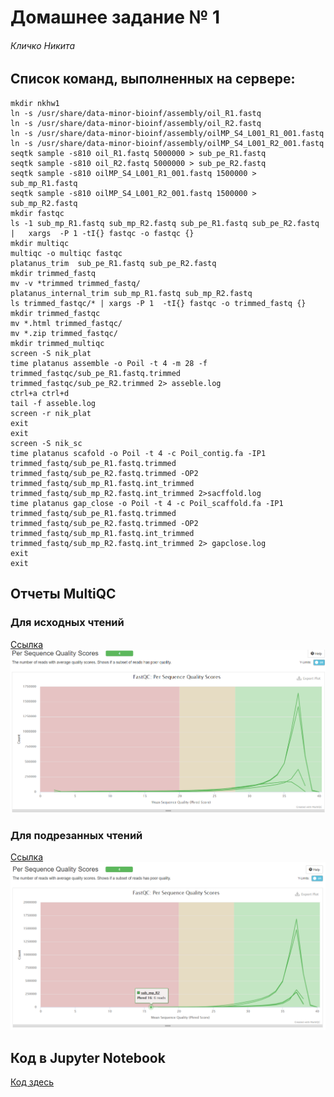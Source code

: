 # Домашнее задание № 1

###### Кличко Никита

## Список команд, выполненных на сервере:
```
mkdir nkhw1
ln -s /usr/share/data-minor-bioinf/assembly/oil_R1.fastq
ln -s /usr/share/data-minor-bioinf/assembly/oil_R2.fastq
ln -s /usr/share/data-minor-bioinf/assembly/oilMP_S4_L001_R1_001.fastq
ln -s /usr/share/data-minor-bioinf/assembly/oilMP_S4_L001_R2_001.fastq
seqtk sample -s810 oil_R1.fastq 5000000 > sub_pe_R1.fastq
seqtk sample -s810 oil_R2.fastq 5000000 > sub_pe_R2.fastq
seqtk sample -s810 oilMP_S4_L001_R1_001.fastq 1500000 > sub_mp_R1.fastq
seqtk sample -s810 oilMP_S4_L001_R2_001.fastq 1500000 > sub_mp_R2.fastq
mkdir fastqc 
ls -1 sub_mp_R1.fastq sub_mp_R2.fastq sub_pe_R1.fastq sub_pe_R2.fastq  |   xargs  -P 1 -tI{} fastqc -o fastqc {}
mkdir multiqc
multiqc -o multiqc fastqc
platanus_trim  sub_pe_R1.fastq sub_pe_R2.fastq
mkdir trimmed_fastq
mv -v *trimmed trimmed_fastq/
platanus_internal_trim sub_mp_R1.fastq sub_mp_R2.fastq
ls trimmed_fastqc/* | xargs -P 1  -tI{} fastqc -o trimmed_fastq {}
mkdir trimmed_fastqc
mv *.html trimmed_fastqc/
mv *.zip trimmed_fastqc/
mkdir trimmed_multiqc
screen -S nik_plat
time platanus assemble -o Poil -t 4 -m 28 -f trimmed_fastqc/sub_pe_R1.fastq.trimmed trimmed_fastqc/sub_pe_R2.trimmed 2> asseble.log
ctrl+a ctrl+d
tail -f asseble.log
screen -r nik_plat 
exit
exit
screen -S nik_sc
time platanus scafold -o Poil -t 4 -c Poil_contig.fa -IP1 trimmed_fastq/sub_pe_R1.fastq.trimmed trimmed_fastq/sub_pe_R2.fastq.trimmed -OP2 trimmed_fastq/sub_mp_R1.fastq.int_trimmed trimmed_fastq/sub_mp_R2.fastq.int_trimmed 2>sacffold.log
time platanus gap_close -o Poil -t 4 -c Poil_scaffold.fa -IP1 trimmed_fastq/sub_pe_R1.fastq.trimmed trimmed_fastq/sub_pe_R2.fastq.trimmed -OP2 trimmed_fastq/sub_mp_R1.fastq.int_trimmed trimmed_fastq/sub_mp_R2.fastq.int_trimmed 2> gapclose.log
exit
exit
```
## Отчеты MultiQC
### Для исходных чтений
[Ссылка](https://htmlpreview.github.io/?https://github.com/NikitaKlichko/hse21_hw1/blob/main/multiqc.html)
![](imgs/quality.PNG)
### Для подрезанных чтений
[Ссылка](https://htmlpreview.github.io/?https://github.com/NikitaKlichko/hse21_hw1/blob/main/multiqc_trimmed.html)
![](imgs/quality_trimmed.PNG)
## Код в Jupyter Notebook
[Код здесь](https://github.com/NikitaKlichko/hse21_hw1/blob/main/src/code_hw1.ipynb)
